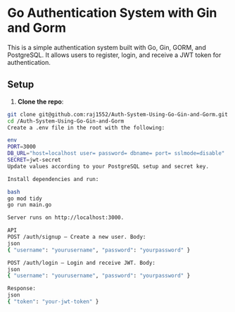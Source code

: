 # Go Authentication System with Gin and Gorm

This is a simple authentication system built with Go, Gin, GORM, and PostgreSQL. It allows users to register, login, and receive a JWT token for authentication.

## Setup

1. **Clone the repo**:  
```bash
git clone git@github.com:raj1552/Auth-System-Using-Go-Gin-and-Gorm.git
cd /Auth-System-Using-Go-Gin-and-Gorm
Create a .env file in the root with the following:

env
PORT=3000
DB_URL="host=localhost user= password= dbname= port= sslmode=disable"
SECRET=jwt-secret
Update values according to your PostgreSQL setup and secret key.

Install dependencies and run:

bash
go mod tidy
go run main.go

Server runs on http://localhost:3000.

API
POST /auth/signup – Create a new user. Body:
json
{ "username": "yourusername", "password": "yourpassword" }

POST /auth/login – Login and receive JWT. Body:
json
{ "username": "yourusername", "password": "yourpassword" }

Response:
json
{ "token": "your-jwt-token" }
